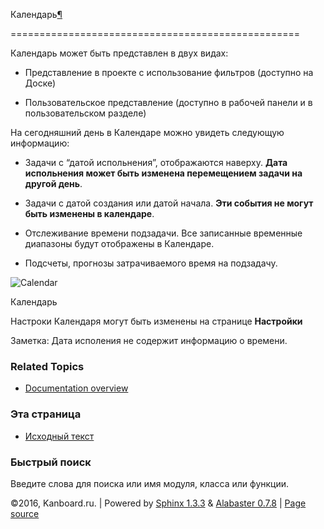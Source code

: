 Календарь[¶](#calendar "Ссылка на этот заголовок")

==================================================



Календарь может быть представлен в двух видах:



-   Представление в проекте с использование фильтров (доступно на Доске)



-   Пользовательское представление (доступно в рабочей панели и в пользовательском разделе)



На сегодняшний день в Календаре можно увидеть следующую информацию:



-   Задачи с “датой испольнения”, отображаются наверху. **Дата испольнения может быть изменена перемещением задачи на другой день**.



-   Задачи с датой создания или датой начала. **Эти события не могут быть изменены в календаре**.



-   Отслеживание времени подзадачи. Все записанные временные диапазоны будут отображены в Календаре.



-   Подсчеты, прогнозы затрачиваемого время на подзадачу.



![Calendar](https://kanboard.net/screenshots/documentation/calendar.png)



Календарь



Настроки Календаря могут быть изменены на странице **Настройки**



Заметка: Дата исполения не содержит информацию о времени.



### Related Topics



-   [Documentation overview](index.markdown)



### Эта страница



-   [Исходный текст](_sources/calendar.txt)



### Быстрый поиск



Введите слова для поиска или имя модуля, класса или функции.



©2016, Kanboard.ru. | Powered by [Sphinx 1.3.3](http://sphinx-doc.org/) & [Alabaster 0.7.8](https://github.com/bitprophet/alabaster) | [Page source](_sources/calendar.txt)

